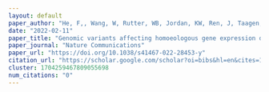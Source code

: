 ```yaml
---
layout: default
paper_author: "He, F,, Wang, W, Rutter, WB, Jordan, KW, Ren, J, Taagen, E, DeWitt, N, Sehgal, D, Sukumaran, S, Dreisigacker, S, Reynolds, M, Halder, J, Sehgal, SK, Liu, S, Chen, J, Fritz, A, Cook, J, Brown-Guedira, G, Pumphrey, M, Carter, A, Sorrells, M, Dubcovsky, J, Hayden, M, Akhunova, A, Morrell, PL, Szabo, L, Rouse, M, Akhunov, E"
date: "2022-02-11"
paper_title: "Genomic variants affecting homoeologous gene expression dosage contribute to agronomic trait variation in allopolyploid wheat"
paper_journal: "Nature Communications"
paper_url: "https://doi.org/10.1038/s41467-022-28453-y"
citation_url: "https://scholar.google.com/scholar?oi=bibs&hl=en&cites=1704259467809055698&as_sdt=5"
cluster: 1704259467809055698
num_citations: "0"
---
```


